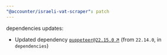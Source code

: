 ```yaml
---
"@accounter/israeli-vat-scraper": patch
---
```

dependencies updates:
  - Updated dependency [`puppeteer@22.15.0` ↗︎](https://www.npmjs.com/package/puppeteer/v/22.15.0) (from `22.14.0`, in `dependencies`)
